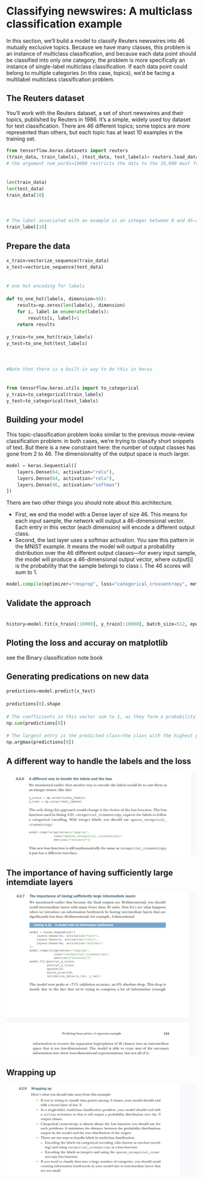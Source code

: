 # Classifying newswires: A multiclass classification example

In this section, we’ll build a model to classify Reuters newswires into 46 mutually exclusive topics. Because we have many classes, this problem is an instance of multiclass classification, and because each data point should be classified into only one category, the problem is more specifically an instance of single-label multiclass classification.
If each data point could belong to multiple categories (in this case, topics), we’d be facing a multilabel multiclass classification problem.


## The Reuters dataset

You’ll work with the Reuters dataset, a set of short newswires and their topics, published by Reuters in 1986. It’s a simple, widely used toy dataset for text classification. There are 46 different topics; some topics are more represented than others, but each topic
has at least 10 examples in the training set.

````python
from tensorflow.keras.datasets import reuters
(train_data, train_labels), (test_data, test_labels)= reuters.load_data(num_words=10000)
# the argument num_words=10000 restricts the data to the 10,000 most frequently occurring words found in the data.


len(train_data)
len(test_data)
train_data[10]



# The label associated with an example is an integer between 0 and 45—a topic index:
train_label[10]
````

## Prepare the data

````python
x_train=vectorize_sequence(train_data)
x_test=vectorize_sequence(test_data)


# one hot encoding for labels

def to_one_hot(labels, dimension=46):
    results=np.zeros(len(labels), dimension)
    for i, label in enumerate(labels):
        results[i, label]=1
    return results

y_train=to_one_hot(train_labels)
y_test=to_one_hot(test_labels)



#Note that there is a built-in way to do this in keras


from tensorflow.keras.utils import to_categorical
y_train=to_categorical(train_labels)
y_test=to_categorical(test_labels)

````


## Building your model
This topic-classification problem looks similar to the previous movie-review classification problem: in both cases, we’re trying to classify short snippets of text. But there is a new constraint here: the number of output classes has gone from 2 to 46. The dimensionality of the output space is much larger.

````python
model = keras.Sequential([
    layers.Dense(64, activation="relu"),
    layers.Dense(64, activation="relu"),
    layers.Dense(46, activation="softmax")
])
````

There are two other things you should note about this architecture.
- First, we end the model with a Dense layer of size 46. This means for each input sample, the network will output a 46-dimensional vector. Each entry in this vector (each dimension) will encode a different output class.
- Second, the last layer uses a softmax activation. You saw this pattern in the MNIST example. It means the model will output a
probability distribution over the 46 different output classes—for every input sample, the model will produce a 46-dimensional output vector, where output[i] is the probability that the sample belongs to class i. The 46 scores will sum to 1.

````python
model.compile(optimizer="rmsprop", loss="categorical_crossentropy", metrics=["accuracy"])

````

## Validate the approach

````python

history=model.fit(x_train[:10000], y_train[:10000], batch_size=512, epochs=20, validation_data=(x_train[10000:], y_train[10000:]) )

````

## Ploting the loss and accuray on matplotlib

see the Binary classification note book

## Generating predications on new data

````python
predictions=model.predict(x_test)

predictions[0].shape

# The coefficients in this vector sum to 1, as they form a probability distribution:
np.sum(predictions[0])

# The largest entry is the predicted class—the class with the highest probability:
np.argmax(predictions[0])

````


## A different way to handle the labels and the loss

![Sparse_categorical_crossentropy](./screenshots/sparse_categorical.jpg)

## The importance of having sufficiently large intemdiate layers

![](./screenshots/theImportanceOfHavingLargeIntermediate%20layers.jpg)

## Wrapping up

![](./screenshots/wrapup2.jpg)

